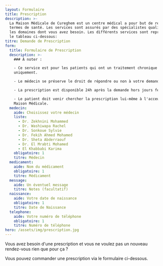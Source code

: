 ```yaml
---
layout: Formulaire
title: Prescription
description: >-
  La Maison Médicale de Cureghem est un centre médical a pour but de répondre à tous vos besoins en
  termes de santé. Les services sont assurés par des spécialistes qualifiés dans
  les domaines dont vous avez besoin. Les différents services sont repris dans
  le tableau ci-dessous:
titre: Demande de Prescription
form:
  title: Formulaire de Prescription
  description: >-
    ### À noter :

    - Ce service est pour les patients qui ont un traitement chronique
    uniquement.

    - Le médecin se préserve le droit de répondre ou non à votre demande

    - La prescription est disponible 24h après la demande hors jours fériés.

    - Le patient doit venir chercher la prescription lui-même à l'acceuil de la
    Maison Médicale.
  medecin:
    aide: Choisissez votre médecin
    liste:
      - Dr. Zekhnini Mohammed
      - Dr. Washiwapa Rachel
      - Dr. Sonkoue Sylvie
      - Dr. Fekih Ahmed Mohamed
      - Dr. Sheta Abderraouf
      - Dr. El Mrabti Mohamed
      - El Khabbabi Karima
    obligatoire: 1
    titre: Médecin
  medicament:
    aide: Nom du médicament
    obligatoire: 1
    titre: Médicament
  message:
    aide: Un éventuel message
    titre: Notes (facultatif)
  naissance:
    aide: Votre date de naissance
    obligatoire: 1
    titre: Date de Naissance
  telephone:
    aide: Votre numéro de téléphone
    obligatoire: 1
    titre: Numéro de téléphone
hero: /assets/img/prescription.jpg
---
```


Vous avez besoin d'une prescription et vous ne voulez pas un nouveau rendez-vous rien que pour ça ?

Vous pouvez commander une prescription via le formulaire ci-dessous.
